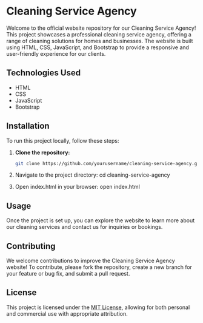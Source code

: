 # Cleaning Service Agency

Welcome to the official website repository for our Cleaning Service Agency! This project showcases a professional cleaning service agency, offering a range of cleaning solutions for homes and businesses. The website is built using HTML, CSS, JavaScript, and Bootstrap to provide a responsive and user-friendly experience for our clients.

## Technologies Used

- HTML
- CSS
- JavaScript
- Bootstrap

## Installation

To run this project locally, follow these steps:

1. **Clone the repository:**
   ```bash
   git clone https://github.com/yourusername/cleaning-service-agency.git

2. Navigate to the project directory:
   cd cleaning-service-agency

3. Open index.html in your browser:
   open index.html

## Usage

Once the project is set up, you can explore the website to learn more about our cleaning services and contact us for inquiries or bookings.

## Contributing

We welcome contributions to improve the Cleaning Service Agency website! To contribute, please fork the repository, create a new branch for your feature or bug fix, and submit a pull request.

## License

This project is licensed under the [MIT License](LICENSE), allowing for both personal and commercial use with appropriate attribution.